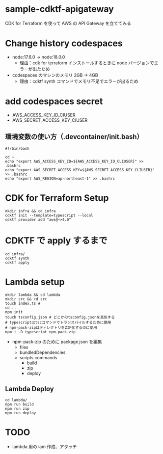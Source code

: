 # sample-cdktf-apigateway

CDK for Terraform を使って AWS の API Gateway を立ててみる

# Change history codespaces

- node:17.6.0 -> node:18.0.0
  - 理由：cdk for terraform インストールするときに node バージョンでエラーが出たため
- codespaces のマシンのメモリ 2GB -> 4GB
  - 理由：cdktf synth コマンドでメモリ不足でエラーが出るため

# add codespaces secret

- AWS_ACCESS_KEY_ID_CIUSER
- AWS_SECRET_ACCESS_KEY_CIUSER

## 環境変数の使い方（.devcontainer/init.bash）

```
#!/bin/bash

cd ~
echo "export AWS_ACCESS_KEY_ID=${AWS_ACCESS_KEY_ID_CLIUSER}" >> .bashrc
echo "export AWS_SECRET_ACCESS_KEY=${AWS_SECRET_ACCESS_KEY_CLIUSER}" >> .bashrc
echo "export AWS_REGION=ap-northeast-1" >> .bashrc
```

# CDK for Terraform Setup

```
mkdir infra && cd infra
cdktf init --template=typescript --local
cdktf provider add "aws@~>4.0"
```

# CDKTF で apply するまで

```
cd infra/
cdktf synth
cdktf apply
```

# Lambda setup

```
mkdir lambda && cd lambda
mkdir src && cd src
touch index.ts #
cd ..
npm init
touch tsconfig.json # どこかのtsconfig.jsonを真似する
# typescriptはtscコマンドでトランスパイルするために使用
# npm-pack-zipはディレクトリをZIP化するのに使用
npm i -D typescript npm-pack-zip
```

- npm-pack-zip のために package.json を編集
  - files
  - bundledDependencies
  - scripts commands
    - build
    - zip
    - deploy

## Lambda Deploy

```
cd lambda/
npm run build
npm run zip
npm run deploy
```

# TODO

- lambda 用の iam 作成、アタッチ
